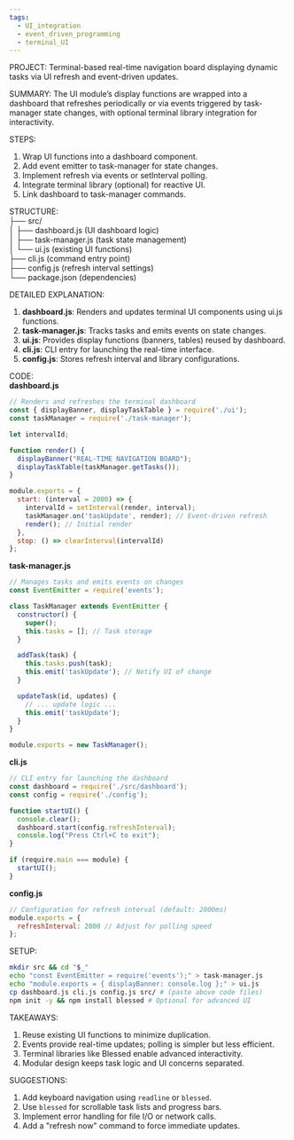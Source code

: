 ```yaml
---
tags:
  - UI_integration
  - event_driven_programming
  - terminal_UI
---
```

PROJECT: Terminal-based real-time navigation board displaying dynamic tasks via UI refresh and event-driven updates.  

SUMMARY: The UI module’s display functions are wrapped into a dashboard that refreshes periodically or via events triggered by task-manager state changes, with optional terminal library integration for interactivity.  

STEPS:  
1. Wrap UI functions into a dashboard component.  
2. Add event emitter to task-manager for state changes.  
3. Implement refresh via events or setInterval polling.  
4. Integrate terminal library (optional) for reactive UI.  
5. Link dashboard to task-manager commands.  

STRUCTURE:  
├── src/  
│   ├── dashboard.js (UI dashboard logic)  
│   ├── task-manager.js (task state management)  
│   └── ui.js (existing UI functions)  
├── cli.js (command entry point)  
├── config.js (refresh interval settings)  
└── package.json (dependencies)  

DETAILED EXPLANATION:  
1. **dashboard.js**: Renders and updates terminal UI components using ui.js functions.  
2. **task-manager.js**: Tracks tasks and emits events on state changes.  
3. **ui.js**: Provides display functions (banners, tables) reused by dashboard.  
4. **cli.js**: CLI entry for launching the real-time interface.  
5. **config.js**: Stores refresh interval and library configurations.  

CODE:  
**dashboard.js**  
```javascript
// Renders and refreshes the terminal dashboard  
const { displayBanner, displayTaskTable } = require('./ui');  
const taskManager = require('./task-manager');  

let intervalId;  

function render() {  
  displayBanner("REAL-TIME NAVIGATION BOARD");  
  displayTaskTable(taskManager.getTasks());  
}  

module.exports = {  
  start: (interval = 2000) => {  
    intervalId = setInterval(render, interval);  
    taskManager.on('taskUpdate', render); // Event-driven refresh  
    render(); // Initial render  
  },  
  stop: () => clearInterval(intervalId)  
};  
```  

**task-manager.js**  
```javascript  
// Manages tasks and emits events on changes  
const EventEmitter = require('events');  

class TaskManager extends EventEmitter {  
  constructor() {  
    super();  
    this.tasks = []; // Task storage  
  }  

  addTask(task) {  
    this.tasks.push(task);  
    this.emit('taskUpdate'); // Notify UI of change  
  }  

  updateTask(id, updates) {  
    // ... update logic ...  
    this.emit('taskUpdate');  
  }  
}  

module.exports = new TaskManager();  
```  

**cli.js**  
```javascript  
// CLI entry for launching the dashboard  
const dashboard = require('./src/dashboard');  
const config = require('./config');  

function startUI() {  
  console.clear();  
  dashboard.start(config.refreshInterval);  
  console.log("Press Ctrl+C to exit");  
}  

if (require.main === module) {  
  startUI();  
}  
```  

**config.js**  
```javascript  
// Configuration for refresh interval (default: 2000ms)  
module.exports = {  
  refreshInterval: 2000 // Adjust for polling speed  
};  
```  

SETUP:  
```bash  
mkdir src && cd "$_"  
echo "const EventEmitter = require('events');" > task-manager.js  
echo "module.exports = { displayBanner: console.log };" > ui.js  
cp dashboard.js cli.js config.js src/ # (paste above code files)  
npm init -y && npm install blessed # Optional for advanced UI  
```  

TAKEAWAYS:  
1. Reuse existing UI functions to minimize duplication.  
2. Events provide real-time updates; polling is simpler but less efficient.  
3. Terminal libraries like Blessed enable advanced interactivity.  
4. Modular design keeps task logic and UI concerns separated.  

SUGGESTIONS:  
1. Add keyboard navigation using `readline` or `blessed`.  
2. Use `blessed` for scrollable task lists and progress bars.  
3. Implement error handling for file I/O or network calls.  
4. Add a "refresh now" command to force immediate updates.